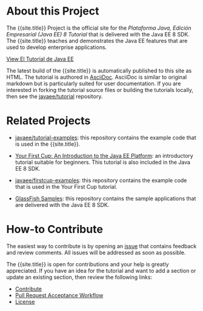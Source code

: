 # About this Project

The {{site.title}} Project is the official site for the _Plataforma Java, Edición Empresarial (Java EE) 8
Tutorial_ that is delivered with the Java EE 8 SDK. The {{site.title}} teaches and demonstrates the
Java EE features that are used to develop enterprise applications.

[View El Tutorial de Java EE](toc.html)

The latest build of the {{site.title}} is automatically published to this site as HTML. The tutorial is authored
in [AsciiDoc](http://asciidoc.org/). AsciiDoc is similar to original markdown but is particularly suited for user
documentation. If you are interested in forking the tutorial source files or building the tutorials locally, then see
the [javaee/tutorial](https://github.com/javaee/tutorial) repository.

# Related Projects

* [javaee/tutorial-examples](https://github.com/javaee/tutorial-examples): this repository contains the example code that
is used in the {{site.title}}.

* [Your First Cup: An Introduction to the Java EE Platform](https://javaee.github.io/firstcup/): an introductory tutorial
suitable for beginners. This tutorial is also included in the Java EE 8 SDK.

* [javaee/firstcup-examples](https://github.com/javaee/firstcup-examples): this repository contains the example code that
is used in the Your First Cup tutorial.

* [GlassFish Samples](https://github.com/javaee/glassfish-samples): this repository contains the sample applications
that are delivered with the Java EE 8 SDK.


# How-to Contribute
The easiest way to contribute is by opening an [issue](https://github.com/javaee/tutorial/issues) that contains
feedback and review comments. All issues will be addressed as soon as possible.

The {{site.title}} is open for contributions and your help is greatly appreciated. If you have an idea for the
tutorial and want to add a section or update an existing section, then review the following links:

* [Contribute](https://javaee.github.io/tutorial/CONTRIBUTING)
* [Pull Request Acceptance Workflow](https://javaee.github.io/tutorial/pr_doc_workflow)
* [License](https://javaee.github.io/tutorial/LICENSE)